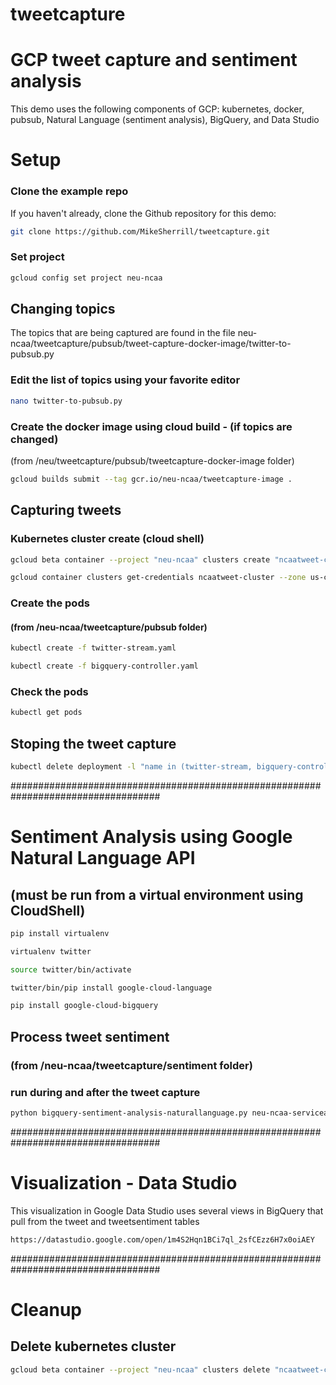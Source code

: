 # tweetcapture
# GCP tweet capture and sentiment analysis

This demo uses the following components of GCP:
  kubernetes, docker, pubsub, Natural Language (sentiment analysis), BigQuery, and Data Studio

# Setup

### Clone the example repo

If you haven't already, clone the Github repository for this demo:

```sh
git clone https://github.com/MikeSherrill/tweetcapture.git
```

### Set project

```sh
gcloud config set project neu-ncaa
```

## Changing topics
The topics that are being captured are found in the file neu-ncaa/tweetcapture/pubsub/tweet-capture-docker-image/twitter-to-pubsub.py   
### Edit the list of topics using your favorite editor
```sh
nano twitter-to-pubsub.py
```

### Create the docker image using cloud build - (if topics are changed)
(from /neu/tweetcapture/pubsub/tweetcapture-docker-image folder)

```sh
gcloud builds submit --tag gcr.io/neu-ncaa/tweetcapture-image .
```

## Capturing tweets
### Kubernetes cluster create (cloud shell)

```sh
gcloud beta container --project "neu-ncaa" clusters create "ncaatweet-cluster" --zone "us-central1-a" --service-account "neu-ncaa-tweet-serviceaccount@neu-ncaa.iam.gserviceaccount.com"
```
```sh
gcloud container clusters get-credentials ncaatweet-cluster --zone us-central1-a --project neu-ncaa
```

### Create the pods
#### (from /neu-ncaa/tweetcapture/pubsub folder)

```sh
kubectl create -f twitter-stream.yaml
```
```sh
kubectl create -f bigquery-controller.yaml
```

### Check the pods

```sh
kubectl get pods
```

## Stoping the tweet capture
```sh
kubectl delete deployment -l "name in (twitter-stream, bigquery-controller)"
```

###################################################################################
# Sentiment Analysis using Google Natural Language API 
## (must be run from a virtual environment using CloudShell)

```sh
pip install virtualenv
```
```sh
virtualenv twitter
```
```sh
source twitter/bin/activate
```
```sh
twitter/bin/pip install google-cloud-language
```
```sh
pip install google-cloud-bigquery
```

## Process tweet sentiment 
### (from /neu-ncaa/tweetcapture/sentiment folder)
### run during and after the tweet capture
```sh
python bigquery-sentiment-analysis-naturallanguage.py neu-ncaa-serviceaccount-key.json ncaa_tweets
```

###################################################################################
# Visualization - Data Studio
This visualization in Google Data Studio uses several views in BigQuery that pull from the tweet and tweetsentiment tables

```sh
https://datastudio.google.com/open/1m4S2Hqn1BCi7ql_2sfCEzz6H7x0oiAEY
```

###################################################################################
# Cleanup

## Delete kubernetes cluster
```sh
gcloud beta container --project "neu-ncaa" clusters delete "ncaatweet-cluster" --zone "us-central1-a"
```
